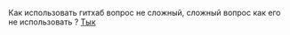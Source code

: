 Как использовать гитхаб вопрос не сложный, сложный вопрос как его не использовать ? <a href="https://i.pinimg.com/736x/d5/98/52/d59852a777a6b2015cf229b62fde13aa.jpg">Тык</a> 
